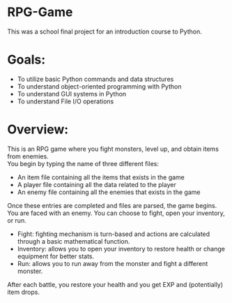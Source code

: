 # RPG-Game
This was a school final project for an introduction course to Python. 

# Goals:
* To utilize basic Python commands and data structures <br />
* To understand object-oriented programming with Python <br />
* To understand GUI systems in Python <br />
* To understand File I/O operations 

# Overview:
This is an RPG game where you fight monsters, level up, and obtain items from enemies. <br />
You begin by typing the name of three different files: <br />
* An item file containing all the items that exists in the game
* A player file containing all the data related to the player
* An enemy file containing all the enemies that exists in the game

Once these entries are completed and files are parsed, the game begins. You are faced with an enemy. You can choose to fight, open your inventory, or run. 
* Fight: fighting mechanism is turn-based and actions are calculated through a basic mathematical function. 
* Inventory: allows you to open your inventory to restore health or change equipment for better stats. 
* Run: allows you to run away from the monster and fight a different monster. 

After each battle, you restore your health and you get EXP and (potentially) item drops.
